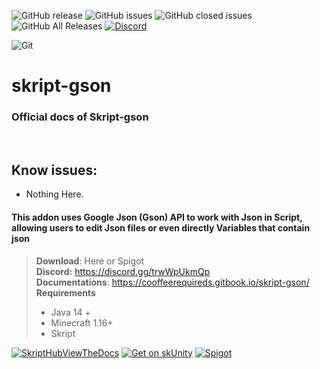
![GitHub release](https://img.shields.io/github/release/cooffeeRequired/skript-gson?style=for-the-badge)
![GitHub issues](https://img.shields.io/github/issues-raw/cooffeeRequired/skript-gson?style=for-the-badge)
![GitHub closed issues](https://img.shields.io/github/issues-closed-raw/cooffeeRequired/skript-gson.svg?style=for-the-badge)
![GitHub All Releases](https://img.shields.io/github/downloads/cooffeeRequired/skript-gson/total.svg?style=for-the-badge)
[![Discord](https://img.shields.io/discord/425192525091831808.svg?style=for-the-badge)](https://discord.gg/skript)

![Git](https://user-images.githubusercontent.com/106232282/200173734-9a309996-c06a-4172-9eef-c3df82be8284.png)

# skript-gson
### Official docs of Skript-gson

<br>

## Know issues:
 - Nothing Here.
 
#### This addon uses Google Json (Gson) API to work with Json in Script, allowing users to edit Json files or even directly Variables that contain json


> **Download**: Here or Spigot\
> **Discord:** https://discord.gg/trwWpUkmQp \
> **Documentations**: https://cooffeerequireds.gitbook.io/skript-gson/ \
> **Requirements**
> * Java 14 +
> * Minecraft 1.16+
> * Skript

[![SkriptHubViewTheDocs](http://skripthub.net/static/addon/ViewTheDocsButton.png)](http://skripthub.net/docs/?addon=Skript-Gson)
[![Get on skUnity](https://skunity.com/branding/buttons/get_on_docs_4.png)](https://docs.skunity.com/syntax/search/addon:skript-gson)
[![Spigot](https://static.spigotmc.org/img/spigot.png)](https://www.spigotmc.org/resources/skript-gson.106019/)
